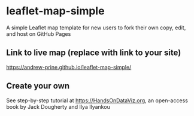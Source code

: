 # leaflet-map-simple
A simple Leaflet map template for new users to fork their own copy, edit, and host on GitHub Pages

## Link to live map (replace with link to your site)
https://andrew-prine.github.io/leaflet-map-simple/

## Create your own
See step-by-step tutorial at https://HandsOnDataViz.org, an open-access book by Jack Dougherty and Ilya Ilyankou
